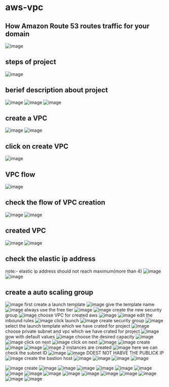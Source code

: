 # aws-vpc
## How Amazon Route 53 routes traffic for your domain
![image](https://github.com/iam-harendra/aws-vpc/assets/96298529/f43b5996-342e-4721-a3e7-9379e90c569c)
## steps of project
![image](https://github.com/iam-harendra/aws-vpc/assets/96298529/d5dd3912-7a84-4c14-932e-ac29c6eace26)
## berief description about project
![image](https://github.com/iam-harendra/aws-vpc/assets/96298529/0ff7fd38-cd5a-48da-9aad-df6663992e29)
![image](https://github.com/iam-harendra/aws-vpc/assets/96298529/b7b34249-c116-4615-8587-efc06e0eeff3)
![image](https://github.com/iam-harendra/aws-vpc/assets/96298529/791ec704-8f34-4d7c-ab19-c57d14fb128d)
## create a VPC 
![image](https://github.com/iam-harendra/aws-vpc/assets/96298529/61f4b73b-74f0-4fd2-810c-f9218e648d4b)
![image](https://github.com/iam-harendra/aws-vpc/assets/96298529/dce7410f-e925-40e0-9b7b-6168d3b8c692)
## click on create VPC
![image](https://github.com/iam-harendra/aws-vpc/assets/96298529/6db0a546-7e54-47c6-934b-803052f84a5f)
## VPC flow
![image](https://github.com/iam-harendra/aws-vpc/assets/96298529/4aad7ba5-ec7b-4bfc-b0c8-8a194da3d4ed)
## check the flow of VPC creation
![image](https://github.com/iam-harendra/aws-vpc/assets/96298529/0927202c-de12-46e8-ae66-c7b6a3347571)
![image](https://github.com/iam-harendra/aws-vpc/assets/96298529/c1ae92a8-71e2-4f62-a958-4efcbff7b5ea)
## created VPC
![image](https://github.com/iam-harendra/aws-vpc/assets/96298529/a140501b-8074-49a8-a3c2-8dff8b8b2d7a)
![image](https://github.com/iam-harendra/aws-vpc/assets/96298529/10b78f5d-5ed0-4ab6-9b21-f19f264d48d7)
## check the elastic ip address
note:- elastic ip address should not reach maximum(more than 4)
![image](https://github.com/iam-harendra/aws-vpc/assets/96298529/780f4b7d-c9c7-4b26-8271-950d6710f308)
![image](https://github.com/iam-harendra/aws-vpc/assets/96298529/529b1a29-7e9d-43b3-9f41-35a483f78333)
## create a auto scaling group
![image](https://github.com/iam-harendra/aws-vpc/assets/96298529/46206427-a56d-42e1-8d6a-a5f840e898f6)
first create a launch template
![image](https://github.com/iam-harendra/aws-vpc/assets/96298529/08afb3ff-2c32-40d4-ab66-92db16c10e1c)
give the template name
![image](https://github.com/iam-harendra/aws-vpc/assets/96298529/2fab30b5-4f86-4d9c-a532-6e3a34c578fd)
always use the free tier
![image](https://github.com/iam-harendra/aws-vpc/assets/96298529/df13b63c-5b57-468a-882c-7666ea0d7510)
![image](https://github.com/iam-harendra/aws-vpc/assets/96298529/01dcbc7c-6b01-40b3-9d9e-f46cdad289b5)
create the new security group
![image](https://github.com/iam-harendra/aws-vpc/assets/96298529/cf2331c5-7a49-4818-96a3-33906789c622)
choose VPC for created aws
![image](https://github.com/iam-harendra/aws-vpc/assets/96298529/9d888de2-c8d1-4244-adba-731f8e777d1f)
![image](https://github.com/iam-harendra/aws-vpc/assets/96298529/33d4d32e-56a9-4940-aecd-da62d5cd31d0)
edit the inbound rules
![image](https://github.com/iam-harendra/aws-vpc/assets/96298529/a9587856-edba-48b3-9839-e59b3827accc)
click launch
![image](https://github.com/iam-harendra/aws-vpc/assets/96298529/1b275a0d-8e11-495c-b9e9-97f81182891b)
create security group
![image](https://github.com/iam-harendra/aws-vpc/assets/96298529/083d2fc0-fc51-467b-a412-ab35d3583bb4)
select the launch template which we have crated for project
![image](https://github.com/iam-harendra/aws-vpc/assets/96298529/bc4eb1eb-99df-4d17-9178-c3f7f35603a5)
choose private subnet and vpc which we have crated for project
![image](https://github.com/iam-harendra/aws-vpc/assets/96298529/f839d49c-dd50-4282-b84e-503b6e024f4e)
gow with default values
![image](https://github.com/iam-harendra/aws-vpc/assets/96298529/5be0c7a2-8735-4eed-9d08-f4be56ccc8a3)
choose the desired capacity
![image](https://github.com/iam-harendra/aws-vpc/assets/96298529/b01a9987-7f31-41a7-9b0d-34d48047ebaf)
![image](https://github.com/iam-harendra/aws-vpc/assets/96298529/8d747b8f-1474-49af-b8e4-64e074865380)
click on next
![image](https://github.com/iam-harendra/aws-vpc/assets/96298529/4c082bf0-df55-4ad7-987f-1fd6938b1bd1)
click on next
![image](https://github.com/iam-harendra/aws-vpc/assets/96298529/7b212394-b040-45d8-9403-d812ac87701c)
![image](https://github.com/iam-harendra/aws-vpc/assets/96298529/259ba7a6-33cc-4328-bb99-4a3b44f71b3a)
create 
![image](https://github.com/iam-harendra/aws-vpc/assets/96298529/9dbd8d16-ae51-4f2f-83fe-22b83e81742e)
![image](https://github.com/iam-harendra/aws-vpc/assets/96298529/4579a3c9-4810-4311-8f8e-3cf9112da00c)
![image](https://github.com/iam-harendra/aws-vpc/assets/96298529/52a23eb9-d32d-498c-8aa9-8f4c8e5b9124)
2 instances are created
![image](https://github.com/iam-harendra/aws-vpc/assets/96298529/f3c301c0-842e-4d2d-9d43-66a029b0a091)
here we can check the subnet ID
![image](https://github.com/iam-harendra/aws-vpc/assets/96298529/1e2a5fbb-2f74-4fea-b46e-f193c6fe27c4)
![image](https://github.com/iam-harendra/aws-vpc/assets/96298529/a34c13db-8118-45a2-ae4c-9b4894ec85c7)
DOEST NOT HABVE THE PUBLICK IP
![image](https://github.com/iam-harendra/aws-vpc/assets/96298529/a339038a-82c3-43f0-a06c-5422eb55b331)
create the bastion host
![image](https://github.com/iam-harendra/aws-vpc/assets/96298529/0bc54b36-fa7a-4e67-a00b-5e7cfe543074)
![image](https://github.com/iam-harendra/aws-vpc/assets/96298529/7441749e-f0a1-4b7e-9efb-93c353617056)
![image](https://github.com/iam-harendra/aws-vpc/assets/96298529/5a32e7be-232a-4f29-adcb-caac4e5e18f9)
![image](https://github.com/iam-harendra/aws-vpc/assets/96298529/ffbe4b01-cb9c-4ffe-8495-add381656e11)

![image](https://github.com/iam-harendra/aws-vpc/assets/96298529/6e994b61-1a8a-4bcc-ac42-38f70449a8bc)
create 
![image](https://github.com/iam-harendra/aws-vpc/assets/96298529/555157fa-1407-477f-bfd3-2956371fde2d)
![image](https://github.com/iam-harendra/aws-vpc/assets/96298529/a65e705a-0b4f-41a3-bc6b-15e842bdc325)
![image](https://github.com/iam-harendra/aws-vpc/assets/96298529/4592a1b0-17a5-474e-9f3e-f29184d02277)
![image](https://github.com/iam-harendra/aws-vpc/assets/96298529/85b15205-bbb5-4ccf-9734-7d261b476a2b)
![image](https://github.com/iam-harendra/aws-vpc/assets/96298529/17006bff-ab87-4c7a-a041-88af324eedd4)
![image](https://github.com/iam-harendra/aws-vpc/assets/96298529/c728d6e3-137e-4680-9250-aa77927713f3)
![image](https://github.com/iam-harendra/aws-vpc/assets/96298529/58f0aad2-c426-4d98-be89-fbeed6f5316a)
![image](https://github.com/iam-harendra/aws-vpc/assets/96298529/f0e59165-8be9-4c24-be5f-fef762ae8fa2)
![image](https://github.com/iam-harendra/aws-vpc/assets/96298529/1f14aa67-7c41-4fae-a98d-73e1a55ed696)
![image](https://github.com/iam-harendra/aws-vpc/assets/96298529/b0dfe435-0ee3-4d3f-8507-b31ece78a6f0)
![image](https://github.com/iam-harendra/aws-vpc/assets/96298529/2562a7f4-c9c5-4144-bd1f-e13624220f7b)
![image](https://github.com/iam-harendra/aws-vpc/assets/96298529/9b487df9-7fdb-43bb-8d50-1833bb5184a3)
![image](https://github.com/iam-harendra/aws-vpc/assets/96298529/b8fc10f2-83b6-4af9-be03-e308c2a11115)
![image](https://github.com/iam-harendra/aws-vpc/assets/96298529/ab05dbcc-9cad-43af-9555-bab9d0c10b08)
![image](https://github.com/iam-harendra/aws-vpc/assets/96298529/9841de0b-28fd-46e2-9bd2-5ef6318cdb49)
![image](https://github.com/iam-harendra/aws-vpc/assets/96298529/707af516-766c-42f5-a5e2-1a7683e8a6e2)






































































